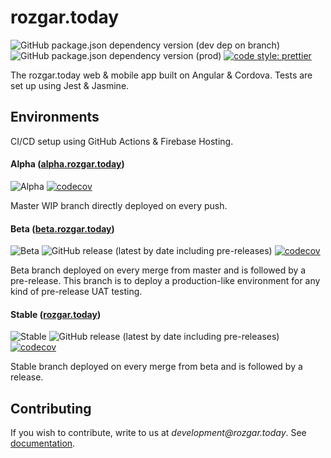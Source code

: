 # rozgar.today

![GitHub package.json dependency version (dev dep on branch)](https://img.shields.io/github/package-json/dependency-version/yashanand1910/rozgar.today/dev/typescript) ![GitHub package.json dependency version (prod)](https://img.shields.io/github/package-json/dependency-version/yashanand1910/rozgar.today/@angular/core?label=%40angular%2Fcore) [![code style: prettier](https://img.shields.io/badge/code_style-prettier-ff69b4.svg)](https://github.com/prettier/prettier)

The rozgar.today web & mobile app built on Angular & Cordova. Tests are set up using Jest & Jasmine.

## Environments

CI/CD setup using GitHub Actions & Firebase Hosting.

#### Alpha ([alpha.rozgar.today](https://alpha.rozgar.today))

![Alpha](https://github.com/yashanand1910/rozgar.today/workflows/Alpha/badge.svg?branch=master) [![codecov](https://codecov.io/gh/yashanand1910/rozgar.today/branch/master/graph/badge.svg)](https://codecov.io/gh/yashanand1910/rozgar.today)

Master WIP branch directly deployed on every push.

#### Beta ([beta.rozgar.today](https://beta.rozgar.today))

![Beta](https://github.com/yashanand1910/rozgar.today/workflows/Beta/badge.svg?branch=beta) ![GitHub release (latest by date including pre-releases)](https://img.shields.io/github/v/release/yashanand1910/rozgar.today?color=blue&include_prereleases) [![codecov](https://codecov.io/gh/yashanand1910/rozgar.today/branch/beta/graph/badge.svg)](https://codecov.io/gh/yashanand1910/rozgar.today)

Beta branch deployed on every merge from master and is followed by a pre-release. This branch is to deploy a production-like environment for any kind of pre-release UAT testing.

#### Stable ([rozgar.today](https://rozgar.today))

![Stable](https://github.com/yashanand1910/rozgar.today/workflows/Stable/badge.svg?branch=stable) ![GitHub release (latest by date including pre-releases)](https://img.shields.io/github/v/release/yashanand1910/rozgar.today?color=blue) [![codecov](https://codecov.io/gh/yashanand1910/rozgar.today/branch/stable/graph/badge.svg)](https://codecov.io/gh/yashanand1910/rozgar.today)

Stable branch deployed on every merge from beta and is followed by a release.

## Contributing

If you wish to contribute, write to us at _development@rozgar.today_. See [documentation](https://github.com/yashanand1910/rozgar.today/blob/master/docs).
